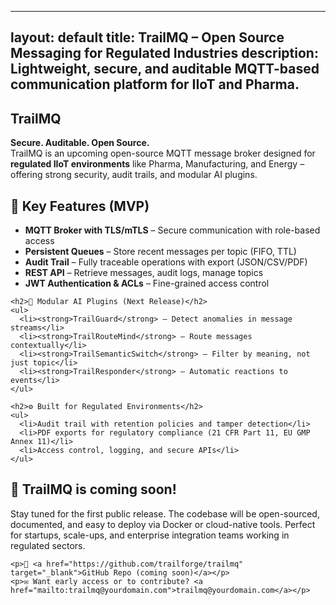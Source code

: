  
---
layout: default
title: TrailMQ – Open Source Messaging for Regulated Industries
description: Lightweight, secure, and auditable MQTT-based communication platform for IIoT and Pharma.
---

<section class="trailmq-landing">
  <div class="hero">
    <h1>TrailMQ</h1>
    <p><strong>Secure. Auditable. Open Source.</strong><br>
    TrailMQ is an upcoming open-source MQTT message broker designed for <strong>regulated IIoT environments</strong> like Pharma, Manufacturing, and Energy – offering strong security, audit trails, and modular AI plugins.</p>
  </div>

  <div class="features">
    <h2>🚀 Key Features (MVP)</h2>
    <ul>
      <li><strong>MQTT Broker with TLS/mTLS</strong> – Secure communication with role-based access</li>
      <li><strong>Persistent Queues</strong> – Store recent messages per topic (FIFO, TTL)</li>
      <li><strong>Audit Trail</strong> – Fully traceable operations with export (JSON/CSV/PDF)</li>
      <li><strong>REST API</strong> – Retrieve messages, audit logs, manage topics</li>
      <li><strong>JWT Authentication & ACLs</strong> – Fine-grained access control</li>
    </ul>

    <h2>🧠 Modular AI Plugins (Next Release)</h2>
    <ul>
      <li><strong>TrailGuard</strong> – Detect anomalies in message streams</li>
      <li><strong>TrailRouteMind</strong> – Route messages contextually</li>
      <li><strong>TrailSemanticSwitch</strong> – Filter by meaning, not just topic</li>
      <li><strong>TrailResponder</strong> – Automatic reactions to events</li>
    </ul>

    <h2>⚙️ Built for Regulated Environments</h2>
    <ul>
      <li>Audit trail with retention policies and tamper detection</li>
      <li>PDF exports for regulatory compliance (21 CFR Part 11, EU GMP Annex 11)</li>
      <li>Access control, logging, and secure APIs</li>
    </ul>
  </div>

  <div class="cta">
    <h2>📢 TrailMQ is coming soon!</h2>
    <p>Stay tuned for the first public release. The codebase will be open-sourced, documented, and easy to deploy via Docker or cloud-native tools.  
    Perfect for startups, scale-ups, and enterprise integration teams working in regulated sectors.</p>

    <p>🔗 <a href="https://github.com/trailforge/trailmq" target="_blank">GitHub Repo (coming soon)</a></p>
    <p>✉️ Want early access or to contribute? <a href="mailto:trailmq@yourdomain.com">trailmq@yourdomain.com</a></p>
  </div>
</section>
